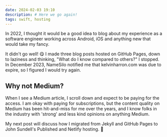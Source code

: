 ```yaml
---
date: 2024-02-03 19:10
description: # Here we go again!
tags: swift, hosting
---
```


In 2022, I thought it would be a good idea to blog about my experience as a software engineer working across Android, iOS and anything new that would take my fancy.

It didn't go well! 😋 I made three blog posts hosted on GitHub Pages, down to laziness and thinking, "What do I know compared to others?" I stopped. In December 2023, NameSilo notified me that kelvinharron.com was due to expire, so I figured I would try again.

## Why not Medium?

When I see a Medium article, I scroll down and expect to be paying for the access. I am okay with paying for subscriptions, but the content quality on Medium has been hit-and-miss for me over the years, and I know folks in the industry with 'strong' and less kind opinions on anything Medium.

My next post will discuss how I migrated from Jekyll and GitHub Pages to John Sundell's Published and Netlify hosting. 🤝
